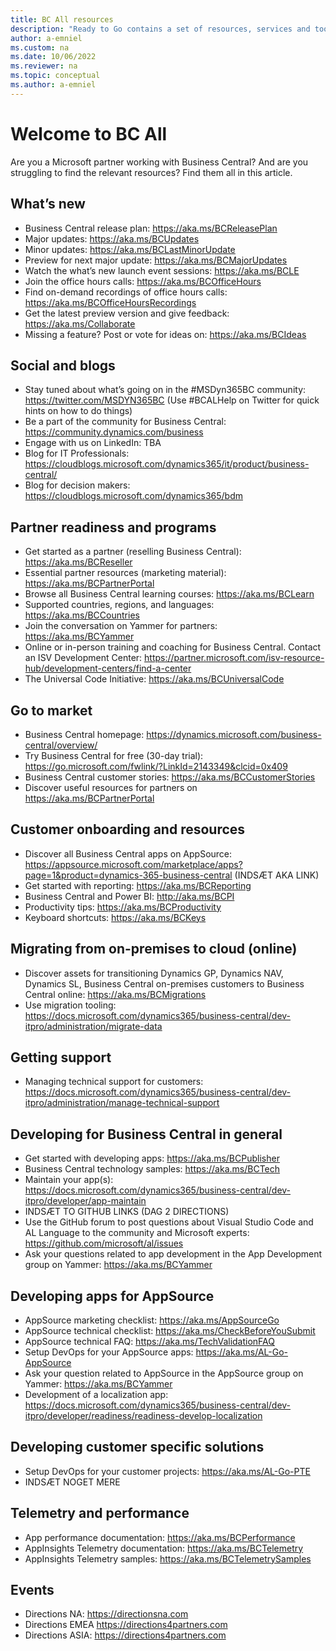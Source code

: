 ```yaml
---
title: BC All resources
description: "Ready to Go contains a set of resources, services and tools to support Microsoft Dynamics 365 Business Central."
author: a-emniel
ms.custom: na
ms.date: 10/06/2022
ms.reviewer: na
ms.topic: conceptual
ms.author: a-emniel
---
```


# Welcome to BC All

Are you a Microsoft partner working with Business Central? And are you struggling to find the relevant resources? Find them all in this article.

## What’s new 
- Business Central release plan: https://aka.ms/BCReleasePlan 
- Major updates: https://aka.ms/BCUpdates 
- Minor updates: https://aka.ms/BCLastMinorUpdate 
- Preview for next major update: https://aka.ms/BCMajorUpdates
- Watch the what’s new launch event sessions: https://aka.ms/BCLE 
- Join the office hours calls: https://aka.ms/BCOfficeHours 
- Find on-demand recordings of office hours calls: https://aka.ms/BCOfficeHoursRecordings
- Get the latest preview version and give feedback: https://aka.ms/Collaborate
- Missing a feature? Post or vote for ideas on: https://aka.ms/BCIdeas 

## Social and blogs
- Stay tuned about what’s going on in the #MSDyn365BC community: https://twitter.com/MSDYN365BC (Use #BCALHelp on Twitter for quick hints on how to do things) 
- Be a part of the community for Business Central: https://community.dynamics.com/business 
- Engage with us on LinkedIn: TBA
- Blog for IT Professionals: https://cloudblogs.microsoft.com/dynamics365/it/product/business-central/
- Blog for decision makers: https://cloudblogs.microsoft.com/dynamics365/bdm

## Partner readiness and programs
- Get started as a partner (reselling Business Central): https://aka.ms/BCReseller
- Essential partner resources (marketing material): https://aka.ms/BCPartnerPortal  
- Browse all Business Central learning courses: https://aka.ms/BCLearn 
- Supported countries, regions, and languages: https://aka.ms/BCCountries 
- Join the conversation on Yammer for partners: https://aka.ms/BCYammer  
- Online or in-person training and coaching for Business Central. Contact an ISV Development Center: https://partner.microsoft.com/isv-resource-hub/development-centers/find-a-center  
- The Universal Code Initiative: https://aka.ms/BCUniversalCode 

## Go to market 
- Business Central homepage: https://dynamics.microsoft.com/business-central/overview/  
- Try Business Central for free (30-day trial): https://go.microsoft.com/fwlink/?LinkId=2143349&clcid=0x409
- Business Central customer stories: https://aka.ms/BCCustomerStories 
- Discover useful resources for partners on https://aka.ms/BCPartnerPortal 

## Customer onboarding and resources 
- Discover all Business Central apps on AppSource: https://appsource.microsoft.com/marketplace/apps?page=1&product=dynamics-365-business-central (INDSÆT AKA LINK)
- Get started with reporting: https://aka.ms/BCReporting
- Business Central and Power BI: http://aka.ms/BCPI 
- Productivity tips: https://aka.ms/BCProductivity 
- Keyboard shortcuts: https://aka.ms/BCKeys 

## Migrating from on-premises to cloud (online) 
- Discover assets for transitioning Dynamics GP, Dynamics NAV, Dynamics SL, Business Central on-premises customers to Business Central online: https://aka.ms/BCMigrations  
- Use migration tooling: https://docs.microsoft.com/dynamics365/business-central/dev-itpro/administration/migrate-data 

## Getting support 
- Managing technical support for customers: https://docs.microsoft.com/dynamics365/business-central/dev-itpro/administration/manage-technical-support 

## Developing for Business Central in general 
- Get started with developing apps: https://aka.ms/BCPublisher
- Business Central technology samples: https://aka.ms/BCTech
- Maintain your app(s): https://docs.microsoft.com/dynamics365/business-central/dev-itpro/developer/app-maintain 
- INDSÆT TO GITHUB LINKS (DAG 2 DIRECTIONS)
- Use the GitHub forum to post questions about Visual Studio Code and AL Language to the community and Microsoft experts: https://github.com/microsoft/al/issues 
- Ask your questions related to app development in the App Development group on Yammer: https://aka.ms/BCYammer 

## Developing apps for AppSource
- AppSource marketing checklist: https://aka.ms/AppSourceGo
- AppSource technical checklist: https://aka.ms/CheckBeforeYouSubmit 
- AppSource technical FAQ: https://aka.ms/TechValidationFAQ 
- Setup DevOps for your AppSource apps: https://aka.ms/AL-Go-AppSource 
- Ask your question related to AppSource in the AppSource group on Yammer: https://aka.ms/BCYammer 
- Development of a localization app: https://docs.microsoft.com/dynamics365/business-central/dev-itpro/developer/readiness/readiness-develop-localization 

## Developing customer specific solutions
- Setup DevOps for your customer projects: https://aka.ms/AL-Go-PTE
- INDSÆT NOGET MERE

## Telemetry and performance 
- App performance documentation: https://aka.ms/BCPerformance
- AppInsights Telemetry documentation: https://aka.ms/BCTelemetry 
- AppInsights Telemetry samples: https://aka.ms/BCTelemetrySamples 

## Events 
- Directions NA: https://directionsna.com  
- Directions EMEA https://directions4partners.com  
- Directions ASIA: https://directions4partners.com